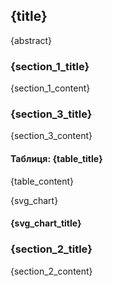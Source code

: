 <div class="title-container">
    <h2 class="title">{title}</h2>
    <p class="abstract">{abstract}</p>
</div>
<div class="content-container">
    <div class="section-container" style="width: 48%">
        <h3 class="section-title">{section_1_title}</h3>
        <p class="section-content">{section_1_content}</p>
    </div>
    <div class="section-container" style="width: 48%">
        <h3 class="section-title">{section_3_title}</h3>
        <p class="section-content">{section_3_content}</p>
    </div>
    
</div>
<div class="table-container">
        <h4 class="table-title">Таблиця: {table_title}</h4>
        <p class="section-content">{table_content}</p>
</div>
<div class="content-container">
    <div class="chart-container" style="width: 48%">
        <span class="svg-chart">{svg_chart}</span>
        <h4 class="svg-chart-title">{svg_chart_title}</h4>
    </div>
    <div class="section-container" style="width: 48%">
        <h3 class="section-title">{section_2_title}</h3>
        <p class="section-content">{section_2_content}</p>
    </div>
</div>
